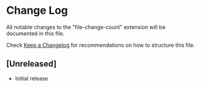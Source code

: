 # Change Log

All notable changes to the "file-change-count" extension will be documented in this file.

Check [Keep a Changelog](http://keepachangelog.com/) for recommendations on how to structure this file.

## [Unreleased]

- Initial release